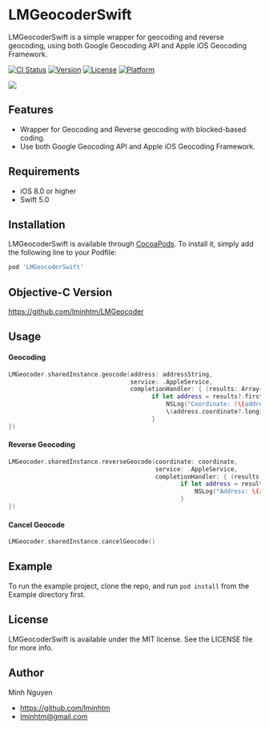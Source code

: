 # LMGeocoderSwift
LMGeocoderSwift is a simple wrapper for geocoding and reverse geocoding, using both Google Geocoding API and Apple iOS Geocoding Framework.

[![CI Status](https://img.shields.io/travis/LMinh/LMGeocoderSwift.svg?style=flat)](https://travis-ci.org/LMinh/LMGeocoderSwift)
[![Version](https://img.shields.io/cocoapods/v/LMGeocoderSwift.svg?style=flat)](https://cocoapods.org/pods/LMGeocoderSwift)
[![License](https://img.shields.io/cocoapods/l/LMGeocoderSwift.svg?style=flat)](https://cocoapods.org/pods/LMGeocoderSwift)
[![Platform](https://img.shields.io/cocoapods/p/LMGeocoderSwift.svg?style=flat)](https://cocoapods.org/pods/LMGeocoderSwift)

![](https://raw.github.com/lminhtm/LMGeocoder/master/Screenshots/screenshot.png)

## Features
* Wrapper for Geocoding and Reverse geocoding with blocked-based coding.
* Use both Google Geocoding API and Apple iOS Geocoding Framework.

## Requirements
* iOS 8.0 or higher
* Swift 5.0

## Installation
LMGeocoderSwift is available through [CocoaPods](https://cocoapods.org). To install
it, simply add the following line to your Podfile:

```ruby
pod 'LMGeocoderSwift'
```

## Objective-C Version
https://github.com/lminhtm/LMGeocoder

## Usage
#### Geocoding
```Swift
LMGeocoder.sharedInstance.geocode(address: addressString,
                                  service: .AppleService,
                                  completionHandler: { (results: Array<LMAddress>?, error: Error?) in
                                        if let address = results?.first, error == nil {
                                            NSLog("Coordinate: (\(address.coordinate?.latitude ?? 0),
                                            \(address.coordinate?.longitude ?? 0))")
                                        }
})
```

#### Reverse Geocoding
```Swift
LMGeocoder.sharedInstance.reverseGeocode(coordinate: coordinate,
                                         service: .AppleService,
                                         completionHandler: { (results: Array<LMAddress>?, error: Error?) in
                                                if let address = results?.first, error == nil {
                                                    NSLog("Address: \(address.formattedAddress ?? "-")")
                                                }
})
```

#### Cancel Geocode
```Swift
LMGeocoder.sharedInstance.cancelGeocode()
```

## Example
To run the example project, clone the repo, and run `pod install` from the Example directory first.

## License
LMGeocoderSwift is available under the MIT license. See the LICENSE file for more info.

## Author
Minh Nguyen
* https://github.com/lminhtm
* lminhtm@gmail.com
